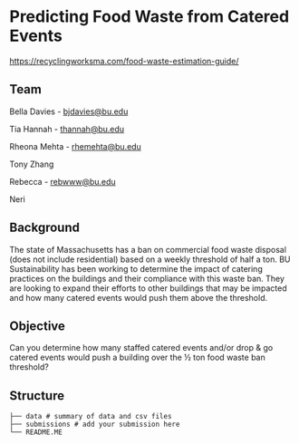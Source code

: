 # Predicting Food Waste from Catered Events 
https://recyclingworksma.com/food-waste-estimation-guide/

## Team
Bella Davies - bjdavies@bu.edu

Tia Hannah - thannah@bu.edu

Rheona Mehta - rhemehta@bu.edu

Tony Zhang 

Rebecca - rebwww@bu.edu

Neri

## Background 
The state of Massachusetts has a ban on commercial food waste disposal (does not include residential) based on a weekly threshold of half a ton. BU Sustainability has been working to determine the impact of catering practices on the buildings and their compliance with this waste ban. They are looking to expand their efforts to other buildings that may be impacted and how many catered events would push them above the threshold.

## Objective 
Can you determine how many staffed catered events and/or drop & go catered events would push a building over the ½ ton food waste ban threshold?

## Structure 
```
├── data # summary of data and csv files                
├── submissions # add your submission here 
└── README.ME
```
